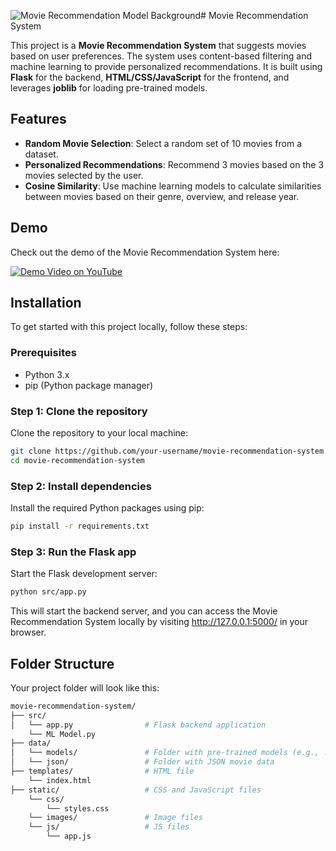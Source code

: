 ![Movie Recommendation Model Background](https://github.com/user-attachments/assets/9d76b1c7-ab44-4a02-ab95-88477bdce162)# Movie Recommendation System

This project is a **Movie Recommendation System** that suggests movies based on user preferences. The system uses content-based filtering and machine learning to provide personalized recommendations. It is built using **Flask** for the backend, **HTML/CSS/JavaScript** for the frontend, and leverages **joblib** for loading pre-trained models.

## Features

- **Random Movie Selection**: Select a random set of 10 movies from a dataset.
- **Personalized Recommendations**: Recommend 3 movies based on the 3 movies selected by the user.
- **Cosine Similarity**: Use machine learning models to calculate similarities between movies based on their genre, overview, and release year.
  
## Demo

Check out the demo of the Movie Recommendation System here:

[![Demo Video on YouTube](https://img.youtube.com/vi/RQq0XiE4nj4/0.jpg)](https://www.youtube.com/watch?v=RQq0XiE4nj4)

## Installation

To get started with this project locally, follow these steps:

### Prerequisites

- Python 3.x
- pip (Python package manager)

### Step 1: Clone the repository

Clone the repository to your local machine:

```bash
git clone https://github.com/your-username/movie-recommendation-system.git
cd movie-recommendation-system
```

### Step 2: Install dependencies

Install the required Python packages using pip:

```bash
pip install -r requirements.txt
```

### Step 3: Run the Flask app

Start the Flask development server:

```bash
python src/app.py
```

This will start the backend server, and you can access the Movie Recommendation System locally by visiting http://127.0.0.1:5000/ in your browser.

## Folder Structure

Your project folder will look like this:

```bash
movie-recommendation-system/
├── src/
│   └── app.py                # Flask backend application
    └── ML Model.py
├── data/
│   └── models/               # Folder with pre-trained models (e.g., .pkl files)
│   └── json/                 # Folder with JSON movie data
├── templates/                # HTML file
    └── index.html
├── static/                   # CSS and JavaScript files
    └── css/
        └── styles.css 
    └── images/               # Image files
    └── js/                   # JS files
        └── app.js
```
